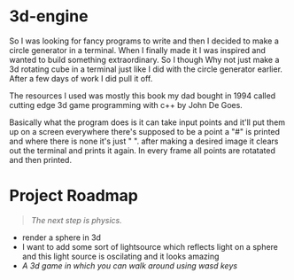 # 3d-engine

So I was looking for fancy programs to write and then I decided to make a circle generator in a terminal. When I finally made it I was inspired and wanted to build something extraordinary. So I though Why not just make a 3d rotating cube in a terminal just like I did with the circle generator earlier. After a few days of work I did pull it off.

The resources I used was mostly this book my dad bought in 1994 called cutting edge 3d game programming with c++ by John De Goes. 

Basically what the program does is it can take input points and it'll put them up on a screen
everywhere there's supposed to be a point a "#" is printed and where there is none it's just "   ". after making a desired image it clears out the terminal and prints it again. In every frame all points are rotatated and then printed.

# Project Roadmap

> *The next step is physics.*
- render a sphere in 3d
- I want to add some sort of lightsource which reflects light on a sphere and this light source is oscilating and it looks amazing
- *A 3d game in which you can walk around using wasd keys*
